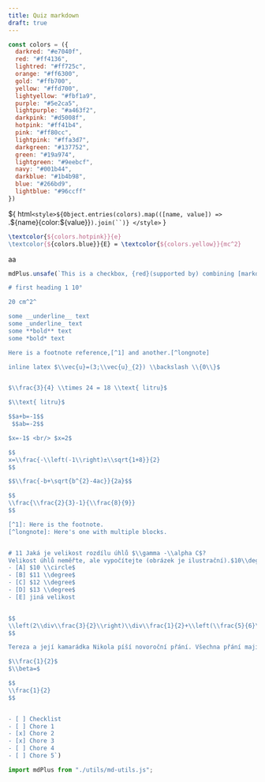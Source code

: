 ```yaml
---
title: Quiz markdown
draft: true
---
```


```js
const colors = ({
  darkred: "#e7040f",
  red: "#ff4136",
  lightred: "#ff725c",
  orange: "#ff6300",
  gold: "#ffb700",
  yellow: "#ffd700",
  lightyellow: "#fbf1a9",
  purple: "#5e2ca5",
  lightpurple: "#a463f2",
  darkpink: "#d5008f",
  hotpink: "#ff41b4",
  pink: "#ff80cc",
  lightpink: "#ffa3d7",
  darkgreen: "#137752",
  green: "#19a974",
  lightgreen: "#9eebcf",
  navy: "#001b44",
  darkblue: "#1b4b98",
  blue: "#266bd9",
  lightblue: "#96ccff"
})
```
${
html`<style>${Object.entries(colors).map(([name, value]) => `
.${name}{color:${value}}`).join(``)}
</style>`
}

```tex
\textcolor{${colors.hotpink}}{e}
\textcolor{${colors.blue}}{E} = \textcolor{${colors.yellow}}{mc^2}
```
<script type="module">


import {renderedQuestionsPerQuiz} from "http://127.0.0.1:3000/_import/components/quiz-form.js";
const data = await renderedQuestionsPerQuiz({selectedQuestions:[...Array(60)].map((d,i) => ({code:'AJA-2024',id:i+1}))})
document.getElementById("iframe-target").appendChild(html`${data}`);

</script>

<div id="iframe-target">aa</div>


```js echo
mdPlus.unsafe(`This is a checkbox, {red}(supported by) combining [markdown-it](https://github.com/markdown-it/markdown-it) and [markdown-it-task-lists](https://github.com/revin/markdown-it-task-lists).

# first heading 1 10°

20 cm^2^

some __underline__ text
some _underline_ text
some **bold** text
some *bold* text

Here is a footnote reference,[^1] and another.[^longnote]

inline latex $\\vec{u}=(3;\\vec{u}_{2}) \\backslash \\{0\\}$


$\\frac{3}{4} \\times 24 = 18 \\text{ litru}$

$\\text{ litru}$

$$a+b=-1$$
 $$ab=-2$$ 

$x=-1$ <br/> $x=2$

$$
x=\\frac{-\\left(-1\\right)±\\sqrt{1+8}}{2}
$$

$$\\frac{-b+\sqrt{b^{2}-4ac}}{2a}$$

$$
\\frac{\\frac{2}{3}-1}{\\frac{8}{9}}
$$

[^1]: Here is the footnote.
[^longnote]: Here's one with multiple blocks.


# 11 Jaká je velikost rozdílu úhlů $\\gamma -\\alpha C$? 
Velikost úhlů neměřte, ale vypočítejte (obrázek je ilustrační).$10\\deg$
- [A] $10 \\circle$
- [B] $11 \\degree$
- [C] $12 \\degree$
- [D] $13 \\degree$
- [E] jiná velikost


$$ 
\\left(2\\div\\frac{3}{2}\\right)\\div\\frac{1}{2}+\\left(\\frac{5}{6}\\div\\frac{3}{4}\\right)\\div\\frac{2}{3}
$$

Tereza a její kamarádka Nikola píší novoroční přání. Všechna přání mají stejný text a každá z dívek píše stálou rychlostí. Tereza za každých 5 minut napíše 14 novoročenek, zatímco Nikola 10.

$\\frac{1}{2}$
$\\beta=$

$$ 
\\frac{1}{2} 
$$


- [ ] Checklist
- [ ] Chore 1
- [x] Chore 2
- [x] Chore 3
- [ ] Chore 4
- [ ] Chore 5`)
```

```js
import mdPlus from "./utils/md-utils.js";
```